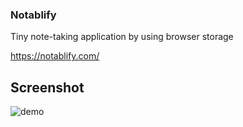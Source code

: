 ### Notablify

Tiny note-taking application by using browser storage

https://notablify.com/

## Screenshot

![demo](https://github.com/kaansey/notablify/raw/master/src/assets/demo.gif)
